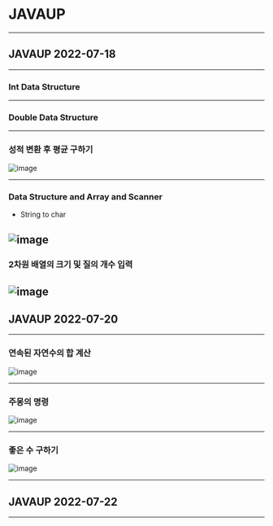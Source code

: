 # JAVAUP
---
## JAVAUP 2022-07-18

---
### Int Data Structure
---

### Double Data Structure
---

### 성적 변환 후 평균 구하기 

![image](https://user-images.githubusercontent.com/96164365/179666745-46f2a981-a02f-467f-b9d9-087e111bece5.png)

---

### Data Structure and Array and Scanner

- String to char 

![image](https://user-images.githubusercontent.com/96164365/179444019-77db628c-446b-4d4a-9c15-11bf7a3155b1.png)
---

### 2차원 배열의 크기 및 질의 개수 입력

![image](https://user-images.githubusercontent.com/96164365/179501616-0932cbc4-4b97-4f4b-ac94-279cb8e55aeb.png)
---

## JAVAUP 2022-07-20
---

### 연속된 자연수의 합 계산

![image](https://user-images.githubusercontent.com/96164365/179917374-71bcacdb-7df9-4cdb-91ab-362ceaffd688.png)

---
### 주몽의 명령

![image](https://user-images.githubusercontent.com/96164365/179917768-3b79f855-b26f-4cb4-bb71-2c46537cd115.png)

---
### 좋은 수 구하기

![image](https://user-images.githubusercontent.com/96164365/179917876-5af6a855-afa0-4825-86ca-1941d259371c.png)

---
## JAVAUP 2022-07-22
---

###

